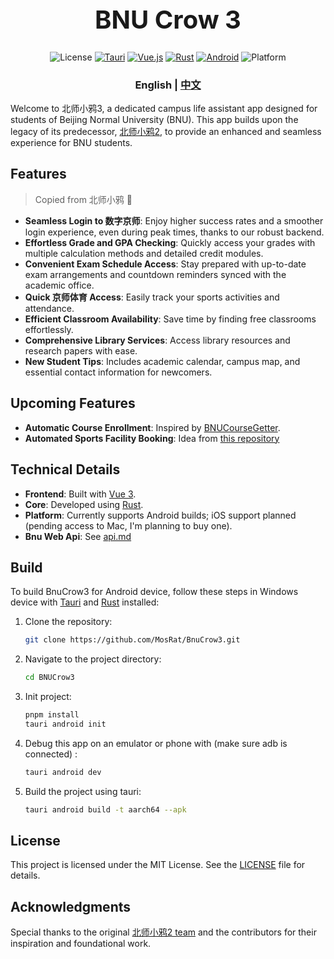 
<div align="center">
<h1 style="font-size: 40px"> BNU Crow 3 </h1>


![License](https://img.shields.io/badge/license-MIT-blue)
[![Tauri](https://img.shields.io/badge/Tauri-2.0.0-blue?logo=tauri)]()
[![Vue.js](https://img.shields.io/badge/vue.js-v3-green?logo=vue.js)](https://github.com/vuejs/vue-next)
[![Rust](https://img.shields.io/badge/-Rust-orange?logo=rust&logoColor=white)](https://www.rust-lang.org/)
[![Android](https://img.shields.io/badge/android-supported-yellow)](https://www.android.com/)
![Platform](https://img.shields.io/badge/platform-Android%20|%20iOS-orange)

<h3>English | <a href='./README_zh.md'>中文</a> </h3>
</div>

Welcome to 北师小鸦3, a dedicated campus life assistant app designed for students of Beijing Normal University (BNU). This app builds upon the legacy of its predecessor, [北师小鸦2](https://github.com/BNU-Crow/BNU-Xiaoya), to provide an enhanced and seamless experience for BNU students.


## Features
> Copied from 北师小鸦 🤣
- **Seamless Login to 数字京师**: Enjoy higher success rates and a smoother login experience, even during peak times, thanks to our robust backend.
- **Effortless Grade and GPA Checking**: Quickly access your grades with multiple calculation methods and detailed credit modules.
- **Convenient Exam Schedule Access**: Stay prepared with up-to-date exam arrangements and countdown reminders synced with the academic office.
- **Quick 京师体育 Access**: Easily track your sports activities and attendance.
- **Efficient Classroom Availability**: Save time by finding free classrooms effortlessly.
- **Comprehensive Library Services**: Access library resources and research papers with ease.
- **New Student Tips**: Includes academic calendar, campus map, and essential contact information for newcomers.

## Upcoming Features

- **Automatic Course Enrollment**: Inspired by [BNUCourseGetter](https://github.com/LeafYeeXYZ/BNUCourseGetter).
- **Automated Sports Facility Booking**: Idea from [this repository](https://github.com/MosRat/BnuBadmintonBook)

## Technical Details

- **Frontend**: Built with [Vue 3](https://vuejs.org/).
- **Core**: Developed using [Rust](https://www.rust-lang.org/).
- **Platform**: Currently supports Android builds; iOS support planned (pending access to Mac, I'm planning to buy one).
- **Bnu Web Api**:  See  <a href='./doc/api.md'>api.md</a>

## Build

To build BnuCrow3 for Android device, follow these steps in Windows device with [Tauri](https://tauri.app/start/) and [Rust](https://www.rust-lang.org/tools/install) installed:

1. Clone the repository:
   ```bash
   git clone https://github.com/MosRat/BnuCrow3.git
   ```
2. Navigate to the project directory:
   ```bash
   cd BNUCrow3
   ```
3. Init project:
   ```bash
   pnpm install
   tauri android init
   ```
4. Debug this app on an emulator or phone with (make sure adb is connected) :
   ```bash
   tauri android dev
   ```
   
5. Build the project using tauri:
   ```bash
   tauri android build -t aarch64 --apk
   ```

## License

This project is licensed under the MIT License. See the [LICENSE](LICENSE_MIT) file for details.

## Acknowledgments

Special thanks to the original [北师小鸦2 team](https://github.com/BNU-Crow) and the contributors for their inspiration and foundational work.

